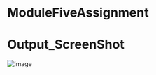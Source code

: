 ﻿# ModuleFiveAssignment
# Output_ScreenShot

![image](https://github.com/enasiruddin/ModuleFiveAssignment/assets/96414173/e881fea9-fac5-475f-9eac-8ad0e82b1bc3)
